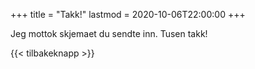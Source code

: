 +++
title = "Takk!"
lastmod = 2020-10-06T22:00:00
+++

Jeg mottok skjemaet du sendte inn. Tusen takk!

{{< tilbakeknapp >}}
